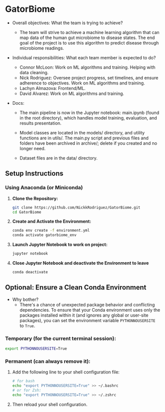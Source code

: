 # GatorBiome
- Overall objectives: What the team is trying to achieve?
    - The team will strive to achieve a machine learning algorithm that can map data of the human gut microbiome to disease states. The end goal of the project is to use this algorithm to predict disease through microbiome readings.
      
- Individual responsibilities: What each team member is expected to do?
    - Connor McLoon: Work on ML algorithms and training. Helping with data cleaning.
    - Nick Rodriguez: Oversee project progress, set timelines, and ensure adherence to objectives. Work on ML algorithms and training. 
    - Lachyn Almazova: Frontend/ML.
    - David Alvarez: Work on ML algorithms and training.

- Docs:
    - The main pipeline is now in the Jupyter notebook: main.ipynb (found in the root directory), which handles model training, evaluation, and results presentation.

    - Model classes are located in the models/ directory, and utility functions are in utils/. The main.py script and previous files and folders have been archived in archive/; delete if you created and no longer need.

    - Dataset files are in the data/ directory.


## Setup Instructions
### Using Anaconda (or Miniconda)
1. **Clone the Repository:**
   ```bash
   git clone https://github.com/NickkRodriguez/GatorBiome.git
   cd GatorBiome

2. **Create and Activate the Environment:**
   ```bash
   conda env create -f environment.yml
   conda activate gatorbiome_env

3. **Launch Jupyter Notebook to work on project:**
   ```bash
   jupyter notebook

4. **Close Jupyter Notebook and deactivate the Environment to leave**
   ```bash
   conda deactivate

## Optional: Ensure a Clean Conda Environment

- Why bother?
    - There's a chance of unexpected package behavior and conflicting dependencies. To ensure that your Conda environment uses only the packages installed within it (and ignores any global or user-site packages), you can set the environment variable `PYTHONNOUSERSITE` to `True`.

### Temporary (for the current terminal session):
   ```bash
   export PYTHONNOUSERSITE=True
   ```

### Permanent (can always remove it):

1. Add the following line to your shell configuration file:
   ```bash
   # for bash
   echo "export PYTHONNOUSERSITE=True" >> ~/.bashrc
   # or for Zsh:
   echo "export PYTHONNOUSERSITE=True" >> ~/.zshrc

2. Then reload your shell configuration.

